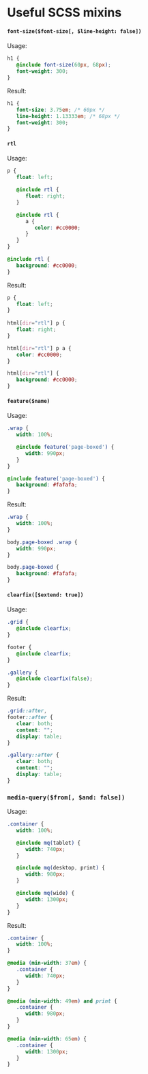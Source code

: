 # Useful SCSS mixins

#### `font-size($font-size[, $line-height: false])`

Usage:

```scss
h1 {
   @include font-size(60px, 68px);
   font-weight: 300;
}
```

Result:

```css
h1 {
   font-size: 3.75em; /* 60px */
   line-height: 1.13333em; /* 68px */
   font-weight: 300;
}
```

#### `rtl`

Usage:

```scss
p {
   float: left;

   @include rtl {
      float: right;
   }

   @include rtl {
      a {
         color: #cc0000;
      }
   }
}

@include rtl {
   background: #cc0000;
}
```

Result:

```css
p {
   float: left;
}
  
html[dir="rtl"] p {
   float: right;
}

html[dir="rtl"] p a {
   color: #cc0000;
}

html[dir="rtl"] {
   background: #cc0000;
}
```

#### `feature($name)`

Usage:

```scss
.wrap {
   width: 100%;

   @include feature('page-boxed') {
      width: 990px;
   }
}

@include feature('page-boxed') {
   background: #fafafa;
}
```

Result:

```css
.wrap {
   width: 100%; 
}

body.page-boxed .wrap {
   width: 990px; 
}

body.page-boxed {
   background: #fafafa;
}
```

#### `clearfix([$extend: true])`

Usage:

```scss
.grid {
   @include clearfix;
}

footer {
   @include clearfix;
}

.gallery {
   @include clearfix(false);
}
```

Result:

```css
.grid::after,
footer::after {
   clear: both;
   content: "";
   display: table;
}

.gallery::after {
   clear: both;
   content: "";
   display: table;
}
```

### `media-query($from[, $and: false])`

Usage:

```scss
.container {
   width: 100%;

   @include mq(tablet) {
      width: 740px;
   }

   @include mq(desktop, print) {
      width: 980px;
   }

   @include mq(wide) {
      width: 1300px;
   }
}
```

Result:

```css
.container {
   width: 100%;
}

@media (min-width: 37em) {
   .container {
      width: 740px;
   }
}

@media (min-width: 49em) and print {
   .container {
      width: 980px;
   }
}

@media (min-width: 65em) {
   .container {
      width: 1300px;
   }
}
```
